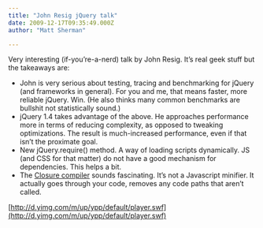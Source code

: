 ```yaml
---
title: "John Resig jQuery talk"
date: 2009-12-17T09:35:49.000Z
author: "Matt Sherman"

---
```


Very interesting (if-you’re-a-nerd) talk by John Resig. It’s real geek stuff but the takeaways are:

*   John is very serious about testing, tracing and benchmarking for jQuery (and frameworks in general). For you and me, that means faster, more reliable jQuery. Win. (He also thinks many common benchmarks are bullshit not statistically sound.)
*   jQuery 1.4 takes advantage of the above. He approaches performance more in terms of reducing complexity, as opposed to tweaking optimizations. The result is much-increased performance, even if that isn’t the proximate goal.
*   New jQuery.require() method. A way of loading scripts dynamically. JS (and CSS for that matter) do not have a good mechanism for dependencies. This helps a bit.
*   The [Closure compiler](http://code.google.com/closure/compiler/) sounds fascinating. It’s not a Javascript minifier. It actually goes through your code, removes any code paths that aren’t called.

[http://d.yimg.com/m/up/ypp/default/player.swf](http://d.yimg.com/m/up/ypp/default/player.swf)
